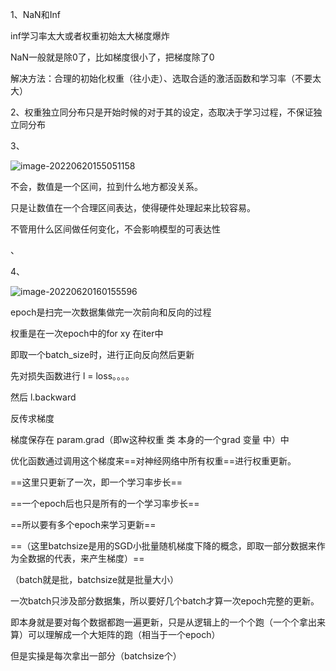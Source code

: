 1、NaN和Inf

inf学习率太大或者权重初始太大梯度爆炸

NaN一般就是除0了，比如梯度很小了，把梯度除了0

解决方法：合理的初始化权重（往小走）、选取合适的激活函数和学习率（不要太大）



2、权重独立同分布只是开始时候的对于其的设定，态取决于学习过程，不保证独立同分布



3、

![image-20220620155051158](D:\论文\截图\image-20220620155051158.png)

不会，数值是一个区间，拉到什么地方都没关系。

只是让数值在一个合理区间表达，使得硬件处理起来比较容易。

不管用什么区间做任何变化，不会影响模型的可表达性

、



4、

![image-20220620160155596](D:\论文\截图\image-20220620160155596.png)

epoch是扫完一次数据集做完一次前向和反向的过程

权重是在一次epoch中的for  xy  在iter中

即取一个batch_size时，进行正向反向然后更新



先对损失函数进行   l  = loss。。。。



然后   l.backward

反传求梯度



梯度保存在     param.grad（即w这种权重   类  本身的一个grad   变量  中）中



优化函数通过调用这个梯度来==对神经网络中所有权重==进行权重更新。

==这里只更新了一次，即一个学习率步长==

==一个epoch后也只是所有的一个学习率步长==

==所以要有多个epoch来学习更新==

==（这里batchsize是用的SGD小批量随机梯度下降的概念，即取一部分数据来作为全数据的代表，来产生梯度）==

（batch就是批，batchsize就是批量大小）





一次batch只涉及部分数据集，所以要好几个batch才算一次epoch完整的更新。

即本身就是要对每个数据都跑一遍更新，只是从逻辑上的一个个跑（一个个拿出来算）可以理解成一个大矩阵的跑（相当于一个epoch）

但是实操是每次拿出一部分（batchsize个）











